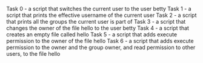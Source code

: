 Task 0 - a script that switches the current user to the user betty
Task 1 - a script that prints the effective username of the current user
Task 2 - a script that prints all the groups the current user is part of
Task 3 - a script that changes the owner of the file hello to the user betty
Task 4 - a script that creates an empty file called hello
Task 5 - a script that adds execute permission to the owner of the file hello
Task 6 - a script that adds execute permission to the owner and the group owner, and read permission to other users, to the file hello
